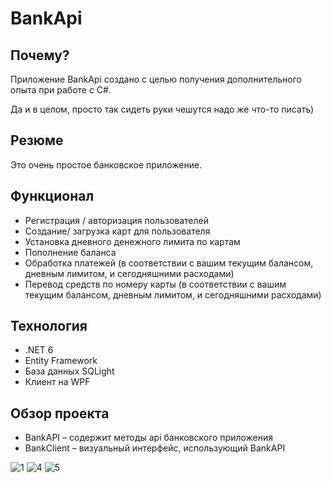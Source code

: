 # BankApi
## Почему?
Приложение BankApi создано с целью получения дополнительного опыта при работе с C#.

Да и в целом, просто так сидеть руки чешутся надо же что-то писать)

## Резюме
Это очень простое банковское приложение.

## Функционал
- Регистрация / авторизация пользователей
- Создание/ загрузка карт для пользователя
- Установка дневного денежного лимита по картам
- Пополнение баланса
- Обработка платежей (в соответствии с вашим текущим балансом, дневным лимитом, и сегодняшними расходами) 
- Перевод средств по номеру карты (в соответствии с вашим текущим балансом, дневным лимитом, и сегодняшними расходами)

## Технология
- .NET 6
- Entity Framework
- База данных SQLight
- Клиент на WPF

## Обзор проекта
- BankAPI – содержит методы api банковского приложения 
- BankClient – визуальный интерфейс, использующий BankAPI

![1](https://user-images.githubusercontent.com/93088323/188942875-5732ec32-c0d9-4111-a14c-b572d23803ee.jpg)
![4](https://user-images.githubusercontent.com/93088323/188942896-77488d80-59a3-42c1-813e-5f33ba52d2b9.jpg)
![5](https://user-images.githubusercontent.com/93088323/188942898-d512f7f4-6d9b-430f-895e-380c334fa895.jpg)
